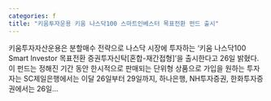 ```yaml
---
categories: f
title: "키움투자운용 키움 나스닥100 스마트인베스터 목표전환 펀드 출시"
---
```

 키움투자자산운용은 분할매수 전략으로 나스닥 시장에 투자하는 ‘키움 나스닥100 Smart Investor 목표전환 증권투자신탁[혼합-재간접형]’을 출시한다고 26일 밝혔다. 이 펀드는 정해진 기간 동안 한시적으로 판매되는 단위형 상품으로 가입을 원하는 투자자는 SC제일은행에서는 이달 26일부터 29일까지, 하나은행, NH투자증권, 한화투자증권에서는 26일...